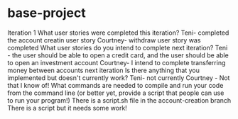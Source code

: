 # base-project
Iteration 1 
What user stories were completed this iteration? 
  Teni- completed the account creatin user story 
   Courtney- withdraw user story was completed
What user stories do you intend to complete next iteration? 
  Teni - the user should be able to open a credit card, and the user should be able to open an investment account 
   Courtney- I intend to complete transferring money between accounts next iteration
Is there anything that you implemented but doesn't currently work? 
  Teni- not currently 
  Courtney - Not that I know of!
What commands are needed to compile and run your code from the command line (or better yet, provide a script that people can use to run your program!) 
  There is a script.sh file in the account-creation branch
  There is a script but it needs some work!


